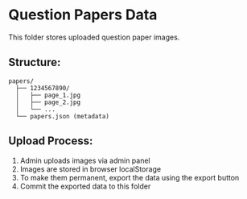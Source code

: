 # Question Papers Data

This folder stores uploaded question paper images.

## Structure:
```
papers/
  ├── 1234567890/
  │   ├── page_1.jpg
  │   ├── page_2.jpg
  │   └── ...
  └── papers.json (metadata)
```

## Upload Process:
1. Admin uploads images via admin panel
2. Images are stored in browser localStorage
3. To make them permanent, export the data using the export button
4. Commit the exported data to this folder
